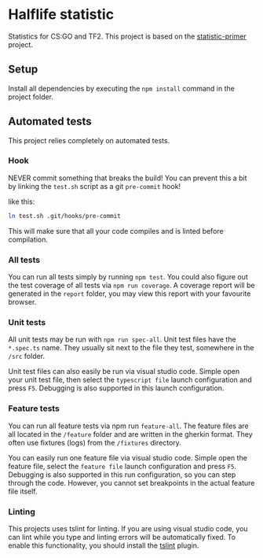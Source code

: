 # Halflife statistic
Statistics for CS:GO and TF2. This project is based on the
[statistic-primer](https://github.com/Gameye/statistic-primer) project.

## Setup
Install all dependencies by executing the `npm install` command in the project
folder.

## Automated tests
This project relies completely on automated tests.

### Hook
NEVER commit something that breaks the build! You can
prevent this a bit by linking the `test.sh` script as a git `pre-commit` hook!

like this:
```bash
ln test.sh .git/hooks/pre-commit
```

This will make sure that all your code compiles and is linted before
compilation.

### All tests
You can run all tests simply by running `npm test`. You could also figure out
the test coverage of all tests via `npm run coverage`. A coverage report will
be generated in the `report` folder, you may view this report with your
favourite browser.

### Unit tests
All unit tests may be run with `npm run spec-all`. Unit test files have the
`*.spec.ts` name. They usually sit next to the file they test, somewhere in the
`/src` folder.

Unit test files can also easily be run via visual studio code. Simple open your
unit test file, then select the `typescript file` launch configuration and press
`F5`. Debugging is also supported in this launch configuration.

### Feature tests
You can run all feature tests via npm run `feature-all`. The feature files are
all located in the `/feature` folder and are written in the gherkin format.
They often use fixtures (logs) from the `/fixtures` directory.

You can easily run one feature file via visual studio code. Simple open the
feature file, select the `feature file` launch configuration and press `F5`.
Debugging is also supported in this run configuration, so you can step through
the code. However, you cannot set breakpoints in the actual feature file
itself.

### Linting
This projects uses tslint for linting. If you are using visual studio code, you
can lint while you type and linting errors will be automatically fixed. To
enable this functionality, you should install the [tslint](https://github.com/Microsoft/vscode-tslint) plugin.

